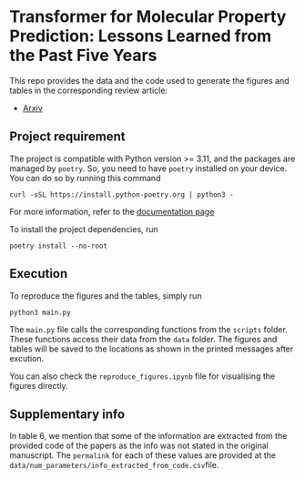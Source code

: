 # Transformer for Molecular Property Prediction: Lessons Learned from the Past Five Years

This repo provides the data and the code used to generate the figures and tables in the corresponding review article:
* [Arxiv](https://arxiv.org/abs/2404.03969)

## Project requirement
The project is compatible with Python version >= 3.11, and the packages are managed by `poetry`. So, you need to have 
`poetry` installed on your device. You can do so by running this command

``` shell
curl -sSL https://install.python-poetry.org | python3 -
```

For more information, refer to the [documentation page](https://python-poetry.org/docs/#installing-with-the-official-installer) 


To install the project dependencies, run

```shell
poetry install --no-root
```

## Execution
To reproduce the figures and the tables, simply run

```shell
python3 main.py
```
The `main.py` file calls the corresponding functions from the `scripts` folder. These functions access their data 
from the `data` folder. The figures and tables will be saved to the locations as shown in the printed messages after 
excution.

You can also check the `reproduce_figures.ipynb` file for visualising the figures directly.

## Supplementary info

In table 6, we mention that some of the information are extracted from the provided code of the papers as the info was 
not stated in the original manuscript. The `permalink` for each of these values are provided at the 
`data/num_parameters/info_extracted_from_code.csv`file.